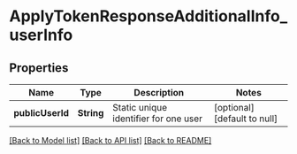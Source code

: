 # ApplyTokenResponseAdditionalInfo_userInfo
## Properties

| Name | Type | Description | Notes |
|------------ | ------------- | ------------- | -------------|
| **publicUserId** | **String** | Static unique identifier for one user | [optional] [default to null] |

[[Back to Model list]](../README.md#documentation-for-models) [[Back to API list]](../README.md#documentation-for-api-endpoints) [[Back to README]](../README.md)

